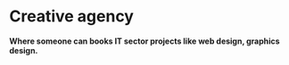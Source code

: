 # Creative agency
**Where someone can books IT sector projects like web design, graphics design.**

